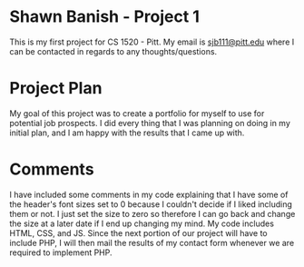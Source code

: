 # Shawn Banish - Project 1
This is my first project for CS 1520 - Pitt. My email is sjb111@pitt.edu where I can be contacted in regards to any thoughts/questions.

# Project Plan
My goal of this project was to create a portfolio for myself to use for potential job prospects. I did every thing that I was planning on doing in my initial plan, and I am happy with the results that I came up with. 

# Comments
I have included some comments in my code explaining that I have some of the header's font sizes set to 0 because I couldn't decide if I liked including them or not. I just set the size to zero so therefore I can go back and change the size at a later date if I end up changing my mind. My code includes HTML, CSS, and JS. Since the next portion of our project will have to include PHP, I will then mail the results of my contact form whenever we are required to implement PHP.
